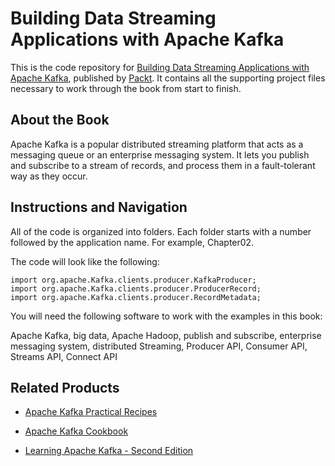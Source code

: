 # Building Data Streaming Applications with Apache Kafka
This is the code repository for [Building Data Streaming Applications with Apache Kafka](https://www.packtpub.com/big-data-and-business-intelligence/building-data-streaming-applications-apache-kafka?utm_source=github&utm_medium=repository&utm_campaign=9781787283985), published by [Packt](https://www.packtpub.com/?utm_source=github). It contains all the supporting project files necessary to work through the book from start to finish.
## About the Book
Apache Kafka is a popular distributed streaming platform that acts as a messaging queue or an enterprise messaging system. It lets you publish and subscribe to a stream of records, and process them in a fault-tolerant way as they occur.
## Instructions and Navigation
All of the code is organized into folders. Each folder starts with a number followed by the application name. For example, Chapter02.



The code will look like the following:
```
import org.apache.Kafka.clients.producer.KafkaProducer;
import org.apache.Kafka.clients.producer.ProducerRecord;
import org.apache.Kafka.clients.producer.RecordMetadata;
```

You will need the following software to work with the examples in this book:

Apache Kafka, big data, Apache Hadoop, publish and subscribe, enterprise messaging system, distributed Streaming, Producer API, Consumer API, Streams API, Connect API

## Related Products
* [Apache Kafka Practical Recipes](https://www.packtpub.com/big-data-and-business-intelligence/apache-kafka-practical-recipes?utm_source=github&utm_medium=repository&utm_campaign=9781787286849)

* [Apache Kafka Cookbook](https://www.packtpub.com/big-data-and-business-intelligence/apache-kafka-cookbook?utm_source=github&utm_medium=repository&utm_campaign=9781785882449)

* [Learning Apache Kafka - Second Edition](https://www.packtpub.com/big-data-and-business-intelligence/learning-apache-kafka-second-edition?utm_source=github&utm_medium=repository&utm_campaign=9781784393090)


